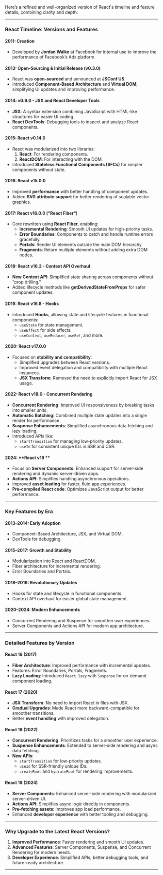 Here’s a refined and well-organized version of React's timeline and feature details, combining clarity and depth:

---

### React Timeline: Versions and Features

#### **2011**: **Creation**

- Developed by **Jordan Walke** at Facebook for internal use to improve the performance of Facebook’s Ads platform.

#### **2013**: **Open-Sourcing & Initial Release (v0.3.0)**

- React was **open-sourced** and announced at **JSConf US**.
- Introduced **Component-Based Architecture** and **Virtual DOM**, simplifying UI updates and improving performance.

#### **2014**: **v0.9.0 - JSX and React Developer Tools**

- **JSX**: A syntax extension combining JavaScript with HTML-like structures for easier UI coding.
- **React DevTools**: Debugging tools to inspect and analyze React components.

#### **2015**: **React v0.14.0**

- React was modularized into two libraries:
    1. **React**: For rendering components.
    2. **ReactDOM**: For interacting with the DOM.
- Introduced **Stateless Functional Components (SFCs)** for simpler components without state.

#### **2016**: **React v15.0.0**

- Improved **performance** with better handling of component updates.
- Added **SVG attribute support** for better rendering of scalable vector graphics.

#### **2017**: **React v16.0.0 ("React Fiber")**

- Core rewritten using **React Fiber**, enabling:
    - **Incremental Rendering**: Smooth UI updates for high-priority tasks.
    - **Error Boundaries**: Components to catch and handle runtime errors gracefully.
    - **Portals**: Render UI elements outside the main DOM hierarchy.
    - **Fragments**: Return multiple elements without adding extra DOM nodes.

#### **2018**: **React v16.3 - Context API Overhaul**

- **New Context API**: Simplified state sharing across components without "prop drilling."
- Added lifecycle methods like **getDerivedStateFromProps** for safer component updates.

#### **2019**: **React v16.8 - Hooks**

- Introduced **Hooks**, allowing state and lifecycle features in functional components:
    - `useState` for state management.
    - `useEffect` for side effects.
    - `useContext`, `useReducer`, `useRef`, and more.

#### **2020**: **React v17.0.0**

- Focused on **stability and compatibility**:
    - Simplified upgrades between React versions.
    - Improved event delegation and compatibility with multiple React instances.
    - **JSX Transform**: Removed the need to explicitly import React for JSX usage.

#### **2022**: **React v18.0 - Concurrent Rendering**

- **Concurrent Rendering**: Improved UI responsiveness by breaking tasks into smaller units.
- **Automatic Batching**: Combined multiple state updates into a single render for performance.
- **Suspense Enhancements**: Simplified asynchronous data fetching and lazy loading.
- Introduced APIs like:
    - `startTransition` for managing low-priority updates.
    - `useId` for consistent unique IDs in SSR and CSR.

#### **2024**: **React v19 **

- Focus on **Server Components**: Enhanced support for server-side rendering and dynamic server-driven apps.
- **Actions API**: Simplifies handling asynchronous operations.
- Improved **asset loading** for faster, fluid app experiences.
- **Pre-compiled React code**: Optimizes JavaScript output for better performance.

---

### Key Features by Era

#### **2013–2014**: Early Adoption

- Component-Based Architecture, JSX, and Virtual DOM.
- DevTools for debugging.

#### **2015–2017**: Growth and Stability

- Modularization into React and ReactDOM.
- Fiber architecture for incremental rendering.
- Error Boundaries and Portals.

#### **2018–2019**: Revolutionary Updates

- Hooks for state and lifecycle in functional components.
- Context API overhaul for easier global state management.

#### **2020–2024**: Modern Enhancements

- Concurrent Rendering and Suspense for smoother user experiences.
- Server Components and Actions API for modern app architecture.

---

### Detailed Features by Version

#### **React 16 (2017)**

- **Fiber Architecture**: Improved performance with incremental updates.
- Features: Error Boundaries, Portals, Fragments.
- **Lazy Loading**: Introduced `React.lazy` with `Suspense` for on-demand component loading.

#### **React 17 (2020)**

- **JSX Transform**: No need to import React in files with JSX.
- **Gradual Upgrades**: Made React more backward-compatible for smoother transitions.
- Better **event handling** with improved delegation.

#### **React 18 (2022)**

- **Concurrent Rendering**: Prioritizes tasks for a smoother user experience.
- **Suspense Enhancements**: Extended to server-side rendering and async data fetching.
- **New APIs**:
    - `startTransition` for low-priority updates.
    - `useId` for SSR-friendly unique IDs.
    - `createRoot` and `hydrateRoot` for rendering improvements.

#### **React 19 (2024)**

- **Server Components**: Enhanced server-side rendering with modularized server-driven UI.
- **Actions API**: Simplifies async logic directly in components.
- **Pre-fetching assets**: Improves app load performance.
- Enhanced **developer experience** with better tooling and debugging.

---

### Why Upgrade to the Latest React Versions?

1. **Improved Performance**: Faster rendering and smooth UI updates.
2. **Advanced Features**: Server Components, Suspense, and Concurrent Rendering for modern needs.
3. **Developer Experience**: Simplified APIs, better debugging tools, and future-ready architecture.

---

